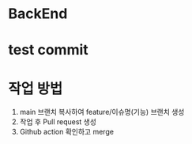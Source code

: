 # BackEnd

# test commit

# 작업 방법
1. main 브랜치 복사하여 feature/이슈명(기능) 브랜치 생성
2. 작업 후 Pull request 생성
3. Github action 확인하고 merge
